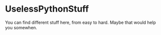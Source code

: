 # UselessPythonStuff
You can find different stuff here, from easy to hard.
Maybe that would help you somewhen.
